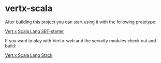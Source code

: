 vertx-scala
===========

After building this project you can start using it with the following prototype:

[Vert.x Scala Lang SBT-starter](https://github.com/codepitbull/vertx-scala-sbt)

If you want to play with Vert.x-web and the security modules check out and build:

[Vert.x Scala Lang Stack](https://github.com/codepitbull/vertx-lang-scala-stack)
